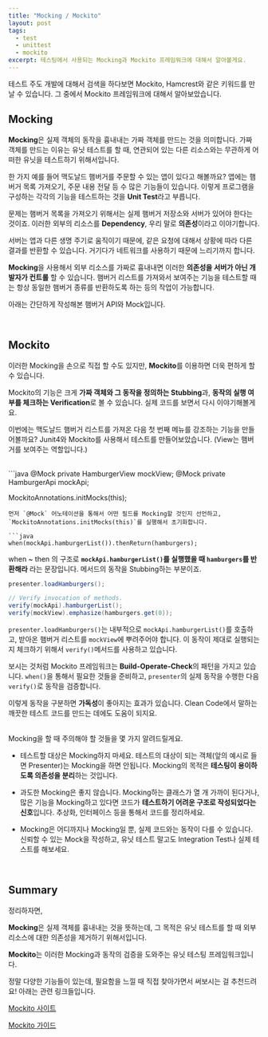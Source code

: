 ```yaml
---
title: "Mocking / Mockito"
layout: post
tags:
  - test
  - unittest
  - mockito
excerpt: 테스팅에서 사용되는 Mocking과 Mockito 프레임워크에 대해서 알아볼게요.
---
```


테스트 주도 개발에 대해서 검색을 하다보면 Mockito, Hamcrest와 같은 키워드를 만날 수 있습니다.
그 중에서 Mockito 프레임워크에 대해서 알아보았습니다.

## Mocking

**Mocking**은 실제 객체의 동작을 흉내내는 가짜 객체를 만드는 것을 의미합니다.
가짜 객체를 만드는 이유는 유닛 테스트를 할 때, 연관되어 있는 다른 리소스와는 무관하게 어떠한 유닛을 테스트하기 위해서입니다.

한 가지 예를 들어 맥도날드 햄버거를 주문할 수 있는 앱이 있다고 해볼까요?
앱에는 햄버거 목록 가져오기, 주문 내용 전달 등 수 많은 기능들이 있습니다.
이렇게 프로그램을 구성하는 각각의 기능을 테스트하는 것을 **Unit Test**라고 부릅니다.

문제는 햄버거 목록을 가져오기 위해서는 실제 햄버거 저장소와 서버가 있어야 한다는 것이죠.
이러한 외부의 리소스를 **Dependency**, 우리 말로 **의존성**이라고 이야기합니다.

서버는 앱과 다른 생명 주기로 움직이기 때문에, 같은 요청에 대해서 상황에 따라 다른 결과를 반환할 수 있습니다.
거기다가 네트워크를 사용하기 때문에 느리기까지 합니다.

**Mocking**을 사용해서 외부 리소스를 가짜로 흉내내면 이러한 **의존성을 서버가 아닌 개발자가 컨트롤** 할 수 있습니다.
햄버거 리스트를 가져와서 보여주는 기능을 테스트할 때는 항상 동일한 햄버거 종류를 반환하도록 하는 등의 작업이 가능합니다.

아래는 간단하게 작성해본 햄버거 API와 Mock입니다.

<script src="https://gist.github.com/soldier4443/f00efdc5a6fd85327a30403528e2ee5c.js"></script>
<br>

## Mockito

이러한 Mocking을 손으로 직접 할 수도 있지만, **Mockito**를 이용하면 더욱 편하게 할 수 있습니다.

Mockito의 기능은 크게 **가짜 객체와 그 동작을 정의하는 Stubbing**과, **동작의 실행 여부를 체크하는 Verification**로 볼 수 있습니다.
실제 코드를 보면서 다시 이야기해볼게요.

이번에는 맥도날드 햄버거 리스트를 가져온 다음 첫 번째 메뉴를 강조하는 기능을 만들어볼까요?
Junit4와 Mockito를 사용해서 테스트를 만들어보았습니다. (View는 햄버거를 보여주는 역할입니다.)

<script src="https://gist.github.com/soldier4443/18f1a117d46cb400764d9d02f86fdae9.js"></script>

<br>
```java
@Mock
private HamburgerView mockView;
@Mock
private HamburgerApi mockApi;

MockitoAnnotations.initMocks(this);
```
먼저 `@Mock` 어노테이션을 통해서 어떤 필드를 Mocking할 것인지 선언하고,
`MockitoAnnotations.initMocks(this)`를 실행해서 초기화합니다.

```java
when(mockApi.hamburgerList()).thenReturn(hamburgers);
```
when ~ then 의 구조로 **`mockApi.hamburgerList()`를 실행했을 때 `hamburgers`를 반환해라** 라는 문장입니다.
메서드의 동작을 Stubbing하는 부분이죠. 

```java
presenter.loadHamburgers();

// Verify invocation of methods.
verify(mockApi).hamburgerList();
verify(mockView).emphasize(hamburgers.get(0));
```
`presenter.loadHamburgers()`는 내부적으로 `mockApi.hamburgerList()`를 호출하고,
받아온 햄버거 리스트를 `mockView`에 뿌려주어야 합니다.
이 동작이 제대로 실행되는지 체크하기 위해서 `verify()`메서드를 사용하고 있습니다.

보시는 것처럼 Mockito 프레임워크는 **Build-Operate-Check**의 패턴을 가지고 있습니다.
`when()`을 통해서 필요한 것들을 준비하고,
`presenter`의 실제 동작을 수행한 다음
`verify()`로 동작을 검증합니다.

이렇게 동작을 구분하면 **가독성**이 좋아지는 효과가 있습니다.
Clean Code에서 말하는 깨끗한 테스트 코드를 만드는 데에도 도움이 되지요.

<br>
Mocking을 할 때 주의해야 할 것들을 몇 가지 알려드릴게요.

 - 테스트할 대상은 Mocking하지 마세요.
   테스트의 대상이 되는 객체(앞의 예시로 들면 Presenter)는 Mocking을 하면 안됩니다.
   Mocking의 목적은 **테스팅이 용이하도록 의존성을 분리**하는 것입니다.

 - 과도한 Mocking은 좋지 않습니다.
   Mocking하는 클래스가 열 개 가까이 된다거나, 많은 기능을 Mocking하고 있다면
   코드가 **테스트하기 어려운 구조로 작성되었다는 신호**입니다.
   추상화, 인터페이스 등을 통해서 코드를 정리하세요.

 - Mocking은 어디까지나 Mocking일 뿐, 실제 코드와는 동작이 다를 수 있습니다.
   신뢰할 수 있는 Mock을 작성하고, 유닛 테스트 말고도 Integration Test나 실제 테스트를 해보세요.

<br>


## Summary

정리하자면,

**Mocking**은 실제 객체를 흉내내는 것을 뜻하는데, 그 목적은 유닛 테스트를 할 때 외부 리소스에 대한 의존성을 제거하기 위해서입니다.

**Mockito**는 이러한 Mocking과 동작의 검증을 도와주는 유닛 테스팅 프레임워크입니다.

정말 다양한 기능들이 있는데, 필요함을 느낄 때 직접 찾아가면서 써보시는 걸 추천드려요!
아래는 관련 링크들입니다.

[Mockito 사이트](http://site.mockito.org/)

[Mockito 가이드](https://github.com/mockito/mockito/wiki/Mockito-features-in-Korean)
